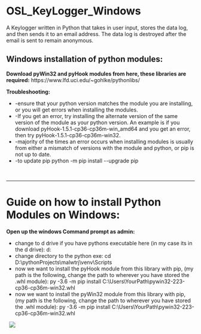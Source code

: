 # OSL_KeyLogger_Windows
A Keylogger written in Python that takes in user input, stores the data log, and then sends it to an email address. The data log is destroyed after the email is sent to remain anonymous.

<h2>Windows installation of python modules:</h2>
<strong>Download pyWin32 and pyHook modules from here, these libraries are required:</strong>
https://www.lfd.uci.edu/~gohlke/pythonlibs/

<strong>Troubleshooting:</strong>
<ul>
 	<li>-ensure that your python version matches the module you are installing, or you will get errors when installing the modules.</li>
 	<li>-If you get an error, try installing the alternate version of the same version of the module as your python version.
An example is if you download pyHook-1.5.1-cp36-cp36m-win_amd64 and you get an error, then try pyHook-1.5.1-cp36-cp36m-win32.</li>
 	<li>-majority of the times an error occurs when installing modules is usually from either a mismatch of versions with the module and python, or pip is not up to date.</li>
 	<li>-to update pip
python -m pip install --upgrade pip</li>
</ul>
&nbsp;

<hr />

<h1>Guide on how to install Python Modules on Windows:</h1>
<strong>Open up the windows Command prompt as admin:</strong>
<ul>
 	<li>change to d drive if you have pythons executable here (in my case its in the d drive):
d:</li>
 	<li>change directory to the python exe:
cd D:\pythonProjects\malwtrj\venv\Scripts</li>
 	<li>now we want to install the pyHook module from this library with pip, (my path is the following, change the path to wherever you have stored the .whl module):
py -3.6 -m pip install C:\Users\YourPath\pywin32-223-cp36-cp36m-win32.whl</li>
 	<li>now we want to install the pyWin32 module from this library with pip, (my path is the following, change the path to wherever you have stored the .whl module):
py -3.6 -m pip install C:\Users\YourPath\pywin32-223-cp36-cp36m-win32.whl</li>
</ul>
&nbsp;

<img src="https://offseclab.com/wp-content/uploads/2018/03/installinglibraries.png" />
